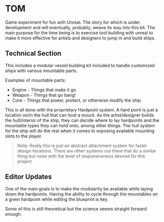 # TOM

Game experiment for fun with Unreal. The story for which is under development and will eventually, probably, weave its way into this kit. The main purpose for the time being is to exercise tool building with unreal to make it more effective for artists and designers to jump in and build ships.

## Technical Section

This includes a modular vessel building kit included to handle customized ships with various mountable parts.

Examples of mountable parts:

- Engine - Things that make it go
- Weapon - Things that go bang!
- Core - Things that power, protect, or otherwise modify the ship

This is all done with the proprietary Hardpoint system. A hard point is just a location on/in the hull that can host a mount. As the artist/designer builds the hull/interior of the ship, they can decide where to lay hardpoints and the mountable types they can hold onto, among other things. The hull system for the ship will do the rest when it comes to exposing available mounting slots to the player.

> Note: Really this is just an abstract attachment system for faster design iterations. There are other systems out there that do a similar thing but none with the level of responsiveness desired for this project

## Editor Updates

One of the main goals is to make the modularity be available while laying down the hardpoints. Having the ability to cycle through the mountables on a given hardpoint while editing the blueprint is key.

Some of this is still theoretical but the science seems straight forward enough.
